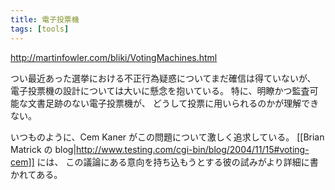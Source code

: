 ```yaml
---
title: 電子投票機
tags: [tools]
---
```


http://martinfowler.com/bliki/VotingMachines.html

つい最近あった選挙における不正行為疑惑についてまだ確信は得ていないが、
電子投票機の設計については大いに懸念を抱いている。
特に、明瞭かつ監査可能な文書足跡のない電子投票機が、
どうして投票に用いられるのかが理解できない。

いつものように、Cem Kaner がこの問題について激しく追求している。
[[Brian Matrick の blog|http://www.testing.com/cgi-bin/blog/2004/11/15#voting-cem]] には、
この議論にある意向を持ち込もうとする彼の試みがより詳細に書かれてある。
